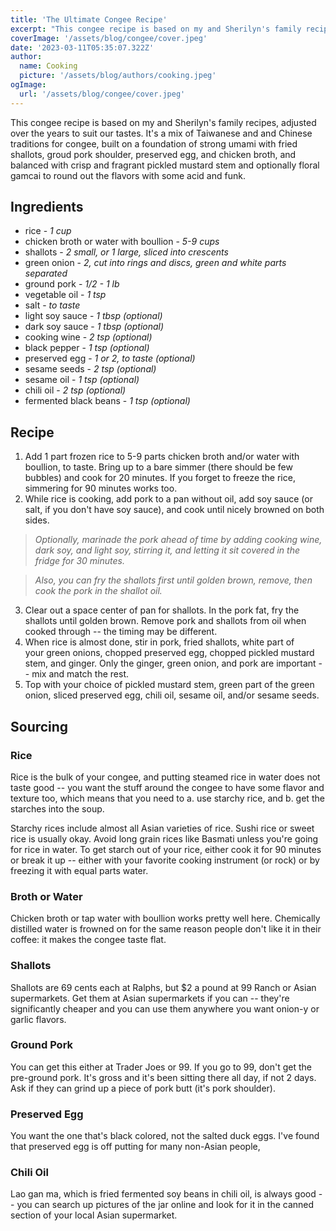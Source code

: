 ```yaml
---
title: 'The Ultimate Congee Recipe'
excerpt: "This congee recipe is based on my and Sherilyn's family recipes, adjusted over the years to suit our tastes. It's a mix of Taiwanese and and Chinese traditions for congee, built on a foundation of strong umami flavors."
coverImage: '/assets/blog/congee/cover.jpeg'
date: '2023-03-11T05:35:07.322Z'
author:
  name: Cooking
  picture: '/assets/blog/authors/cooking.jpeg'
ogImage:
  url: '/assets/blog/congee/cover.jpeg'
---
```


This congee recipe is based on my and Sherilyn's family recipes, adjusted over the years to suit our tastes. It's a mix of Taiwanese and and Chinese traditions for congee, built on a foundation of strong umami with fried shallots, groud pork shoulder, preserved egg, and chicken broth, and balanced with crisp and fragrant pickled mustard stem and optionally floral gamcai to round out the flavors with some acid and funk.

## Ingredients

* rice -  _1 cup_
* chicken broth or water with boullion - _5-9 cups_
* shallots - _2 small, or 1 large, sliced into crescents_
* green onion - _2, cut into rings and discs, green and white parts separated_
* ground pork - _1/2 - 1 lb_
* vegetable oil - _1 tsp_
* salt - _to taste_
* light soy sauce - _1 tbsp (optional)_
* dark soy sauce - _1 tbsp (optional)_
* cooking wine - _2 tsp (optional)_
* black pepper - _1 tsp (optional)_
* preserved egg - _1 or 2, to taste (optional)_
* sesame seeds - _2 tsp (optional)_
* sesame oil - _1 tsp (optional)_
* chili oil - _2 tsp (optional)_
* fermented black beans - _1 tsp (optional)_

## Recipe

1. Add 1 part frozen rice to 5-9 parts chicken broth and/or water with boullion, to taste. Bring up to a bare simmer (there should be few bubbles) and cook for 20 minutes. If you forget to freeze the rice, simmering for 90 minutes works too.
2. While rice is cooking, add pork to a pan without oil, add soy sauce (or salt, if you don't have soy sauce), and cook until nicely browned on both sides.
> _Optionally, marinade the pork ahead of time by adding cooking wine, dark soy, and light soy, stirring it, and letting it sit covered in the fridge for 30 minutes._

> _Also, you can fry the shallots first until golden brown, remove, then cook the pork in the shallot oil._
3. Clear out a space center of pan for shallots. In the pork fat, fry the shallots until golden brown. Remove pork and shallots from oil when cooked through -- the timing may be different.
4. When rice is almost done, stir in pork, fried shallots, white part of your green onions, chopped preserved egg, chopped pickled mustard stem, and ginger. Only the ginger, green onion, and pork are important -- mix and match the rest.
5. Top with your choice of pickled mustard stem, green part of the green onion, sliced preserved egg, chili oil, sesame oil, and/or sesame seeds.

## Sourcing

### Rice

Rice is the bulk of your congee, and putting steamed rice in water does not taste good -- you want the stuff around the congee to have some flavor and texture too, which means that you need to a. use starchy rice, and b. get the starches into the soup.

Starchy rices include almost all Asian varieties of rice. Sushi rice or sweet rice is usually okay. Avoid long grain rices like Basmati unless you're going for rice in water. To get starch out of your rice, either cook it for 90 minutes or break it up -- either with your favorite cooking instrument (or rock) or by freezing it with equal parts water.

### Broth or Water

Chicken broth or tap water with boullion works pretty well here. Chemically distilled water is frowned on for the same reason people don't like it in their coffee: it makes the congee taste flat.

### Shallots

Shallots are 69 cents each at Ralphs, but $2 a pound at 99 Ranch or Asian supermarkets. Get them at Asian supermarkets if you can -- they're significantly cheaper and you can use them anywhere you want onion-y or garlic flavors.

### Ground Pork

You can get this either at Trader Joes or 99. If you go to 99, don't get the pre-ground pork. It's gross and it's been sitting there all day, if not 2 days. Ask if they can grind up a piece of pork butt (it's pork shoulder).

### Preserved Egg

You want the one that's black colored, not the salted duck eggs. I've found that preserved egg is off putting for many non-Asian people, 

### Chili Oil

Lao gan ma, which is fried fermented soy beans in chili oil, is always good -- you can search up pictures of the jar online and look for it in the canned section of your local Asian supermarket.
